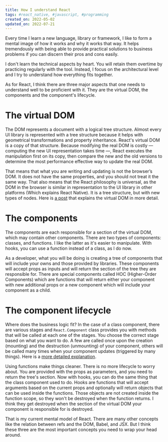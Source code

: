 ```yaml
---
title: How I understand React
tags: #react_native, #javascript, #programming
created_on: 2022-05-02
updated_on: 2022-07-21
---
```


Every time I learn a new language, library or framework, I like to form a mental image of how it works and why it works that way. It helps tremendously with being able to provide practical solutions to business problems if you can discern their pros and cons easily.

I don't learn the technical aspects by heart. You will retain them overtime by practicing regularly with the tool. Instead, I focus on the architectural level and I try to understand how everything fits together.

As for React, I think there are three major aspects that one needs to understand well to be proficient with it. They are the virtual DOM, the components and the component's lifecycle.

# The virtual DOM

The DOM represents a document with a logical tree structure. Almost every UI library is represented with a tree structure because it helps with geometrical transformations and property inheritance. React's virtual DOM is a copy of that structure. Because modifying the real DOM is costly — computing the new UI representation takes time —, React executes the manipulation first on its copy, then compare the new and the old versions to determine the most performance effective way to update the real DOM.

That means that what you are writing and updating is not the browser’s DOM. It does not have the same properties, and you should not treat it the same way. That also means that the React philosophy is universal, as the DOM in the browser is similar in representation to the UI library in other platforms (Which explains React Native). It is a tree structure, but with new types of nodes. Here is [a post](https://programmingwithmosh.com/react/react-virtual-dom-explained/) that explains the virtual DOM in more detail.

# The components

The components are each responsible for a section of the virtual DOM, which may contain other components. There are two types of components: classes, and functions. I like the latter as it's easier to manipulate. With hooks, you can use a function instead of a class, as I do now.

As a developer, what you will be doing is creating a tree of components that will include your owns and those provided by libraries. These components will accept props as inputs and will return the section of the tree they are responsible for. There are special components called HOC (Higher-Order Components) which are functions that will return either your component with new additional props or a new component which will include your component as a child.

# The component lifecycle

Where does the business logic fit? In the case of a class component, there are various stages and `React.Component` class provides you with methods that will be called at each one of the stages. You choose the correct stage based on what you want to do. A few are called once upon the creation (mounting) and the destruction (unmounting) of your component, others will be called many times when your component updates (triggered by many things). Here is a [more detailed explanation](https://programmingwithmosh.com/javascript/react-lifecycle-methods/).

Using functions make things cleaner. There is no more lifecycle to worry about. You are provided with the props as parameters, and you need to return the tree's section. Now with hooks, you can do the same thing that the class component used to do. Hooks are functions that will accept arguments based on the current props and optionally will return objects that can be used inside the functions. Those objects are not created inside the function scope, so they won't be destroyed when the function returns. I think they get destroyed when the section of the virtual DOM your component is responsible for is destroyed.

That is my current mental model of React. There are many other concepts like the relation between refs and the DOM, Babel, and JSX. But I think these three are the most important concepts you need to wrap your head around.